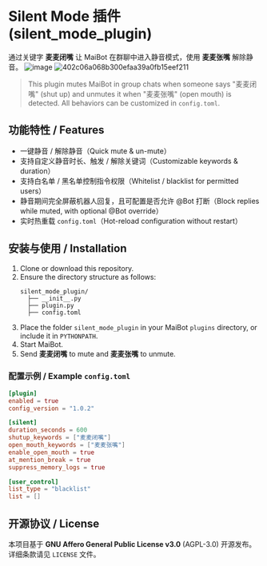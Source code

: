 # Silent Mode 插件 (silent_mode_plugin)

通过关键字 **麦麦闭嘴** 让 MaiBot 在群聊中进入静音模式，使用 **麦麦张嘴** 解除静音。
![image](https://github.com/user-attachments/assets/ca95d421-0013-4f96-a70f-4b9727be410f)
![402c06a068b300efaa39a0fb15eef211](https://github.com/user-attachments/assets/2c04d6ff-b8f6-433b-a311-0c26c16a0196)

> This plugin mutes MaiBot in group chats when someone says "麦麦闭嘴" (shut up) and unmutes it when "麦麦张嘴" (open mouth) is detected. All behaviors can be customized in `config.toml`.

## 功能特性 / Features

- 一键静音 / 解除静音（Quick mute & un-mute）
- 支持自定义静音时长、触发 / 解除关键词（Customizable keywords & duration）
- 支持白名单 / 黑名单控制指令权限（Whitelist / blacklist for permitted users）
- 静音期间完全屏蔽机器人回复，且可配置是否允许 @Bot 打断（Block replies while muted, with optional @Bot override）
- 实时热重载 `config.toml`（Hot-reload configuration without restart）

## 安装与使用 / Installation

1. Clone or download this repository.
2. Ensure the directory structure as follows:
   ```
   silent_mode_plugin/
     ├── __init__.py
     ├── plugin.py
     ├── config.toml
   
   ```
3. Place the folder `silent_mode_plugin` in your MaiBot `plugins` directory, or include it in `PYTHONPATH`.
4. Start MaiBot.
5. Send **麦麦闭嘴** to mute and **麦麦张嘴** to unmute.

### 配置示例 / Example `config.toml`

```toml
[plugin]
enabled = true
config_version = "1.0.2"

[silent]
duration_seconds = 600
shutup_keywords = ["麦麦闭嘴"]
open_mouth_keywords = ["麦麦张嘴"]
enable_open_mouth = true
at_mention_break = true
suppress_memory_logs = true

[user_control]
list_type = "blacklist"
list = []
```

## 开源协议 / License

本项目基于 **GNU Affero General Public License v3.0** (AGPL-3.0) 开源发布。详细条款请见 `LICENSE` 文件。 
